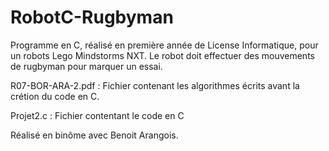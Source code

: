 # RobotC-Rugbyman
Programme en C, réalisé en première année de License Informatique, pour un robots Lego Mindstorms NXT. Le robot doit effectuer des mouvements de rugbyman pour marquer un essai.

R07-BOR-ARA-2.pdf : Fichier contenant les algorithmes écrits avant la crétion du code en C. 

Projet2.c : Fichier contentant le code en C

Réalisé en binôme avec Benoit Arangois.

